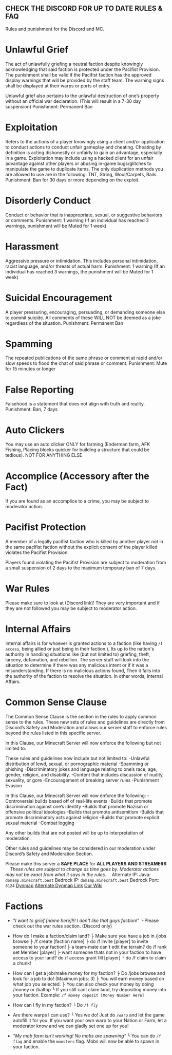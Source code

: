 ## CHECK THE DISCORD FOR UP TO DATE RULES & FAQ

Rules and punishment for the Discord and MC.

# **Unlawful Grief**
The act of unlawfully griefing a neutral faction despite knowingly acknowledging that said faction is protected under the Pacifist Provision.
The punishment shall be valid if the Pacifist faction has the approved display warnings that will be provided by the staff team. The warning signs shall be displayed at their warps or ports of entry.

Unlawful grief also pertains to the unlawful destruction of one’s property without an official war declaration. (This will result in a 7-30 day suspension)
Punishment: Permanent Ban

# **Exploitation**
Refers to the actions of a player knowingly using a client and/or application to conduct actions to conduct unfair gameplay and cheating.
Cheating by definition is acting dishonestly or unfairly to gain an advantage, especially in a game.
Exploitation may include using a hacked client for an unfair advantage against other players or abusing in-game bugs/glitches to manipulate the game to duplicate items. The only duplication methods you are allowed to use are in the following: TNT, String, Wool/Carpets, Rails.
Punishment: Ban for 30 days or more depending on the exploit.

# **Disorderly Conduct**
Conduct or behavior that is inappropriate, sexual, or suggestive behaviors or comments.
Punishment: 1 warning
(If an individual has reached 3 warnings, punishment will be Muted for 1 week)

# **Harassment**
Aggressive pressure or intimidation. This includes personal intimidation, racist language, and/or threats of actual harm.
Punishment: 1 warning
(If an individual has reached 3 warnings, the punishment will be Muted for 1 week)
# **Suicidal Encouragement**
A player pressuring, encouraging, persuading, or demanding someone else to commit suicide.
All comments of these WILL NOT be deemed as a joke regardless of the situation.
Punishment: Permanent Ban

# **Spamming**
The repeated publications of the same phrase or comment at rapid and/or slow speeds to flood the chat of said phrase or comment.
Punishment: Mute for 15 minutes or longer

# **False Reporting**
Falsehood is a statement that does not align with truth and reality.
Punishment: Ban, 7 days

# **Auto Clickers**
You may use an auto clicker ONLY for farming (Enderman farm, AFK Fishing, Placing blocks quicker for building a structure that could be tedious). NOT FOR ANYTHING ELSE

# **Accomplice (Accessory after the Fact)**
If you are found as an accomplice to a crime, you may be subject to moderator action.

# **Pacifist Protection**
A member of a legally pacifist faction who is killed by another player not in the same pacifist faction without the explicit consent of the player killed violates the Pacifist Provision.

Players found violating the Pacifist Provision are subject to moderation from a small suspension of 2 days to the maximum temporary ban of 7 days.

# **War Rules**
Please make sure to look at (Discord link)! They are very important and if they are not followed you may be subject to moderator action.
⠀
# **Internal Affairs**

Internal affairs is for whoever is granted actions to a faction (like having `/f access`, being allied or just being in their faction.), Its up to the nation's authority in handling situations like (but not limited to) griefing, theft, larceny, defamation, and rebellion. The server staff will look into the situation to determine if there was any malicious intent or if it was a misunderstanding. If there is no malicious actions found, Then it falls into the authority of the faction to resolve the situation. In other words, Internal Affairs.

# **Common Sense Clause**
The Common Sense Clause is the section in the rules to apply common sense to the rules. These new sets of rules and guidelines are directly from Discord’s Safety and Moderation and allows our server staff to enforce rules beyond the rules listed in this specific server.

In this Clause, our Minecraft Server will now enforce the following but not limited to:

These rules and guidelines now include but not limited to:
-Unlawful distribution of lewd, sexual, or pornographic material
-Spamming or phishing
-Discriminatory jokes and language relating to one’s race, age, gender, religion, and disability.
-Content that includes discussion of nudity, sexuality, or gore
-Encouragement of breaking server rules
-Punishment Evasion

In this Clause, our Minecraft Server will now enforce the following:
-Controversial builds based off of real-life events
-Builds that promote discrimination against one’s identity
-Builds that promote Nazism or offensive political ideologies
-Builds that promote antisemitism
-Builds that promote discriminatory acts against religion
-Builds that promote explicit sexual material
-Combat logging

Any other builds that are not posted will be up to interpretation of moderation.

Other rules and guidelines may be considered in our moderation under Discord’s Safety and Moderation Section.

Please make this server a **SAFE PLACE** for **ALL PLAYERS AND STREAMERS**
⠀
*These rules are subject to change as time goes by.*
*Moderator actions may not be exact from what it says in the rules.*
⠀
Alternate IP: 
Java: `domsmp.minecraft.best`
Bedrock IP: `domsmp.minecraft.best`
Bedrock Port: `8124`
[Dynmap](https://domsmp.211732.xyz/)
[Alternate Dynmap Link](http://66.59.211.51:8123)
[Our Wiki](https://dommc.miraheze.org/wiki/Main_Page)

# Factions
- "*I want to grief [name here]!!! I don't like that guys faction!*"
  ╰ Please check out the war rules section. (Discord only)

- How do I make a faction/claim land?
  ├ Make sure you have a job in /jobs browse
  ├ /f create [faction name]
  ├ do /f invite [player] to invite someone to your faction!
  ├ a team-mate can't edit the terrain? do /f rank set Member [player]
  ├ want someone thats not in your faction to have access to your land? do /f access grant fill [player]
  ╰ do /f claim to claim a chunk!

- How can I get a job/make money for my faction?
  ├ Do /jobs browse and look for a job to do! (Maximum jobs: 3)
  ├ You will earn money based on what job you selected.
  ├ You can also check your money by doing /money or /baltop
  ╰ If you still cant claim land, try depositing money into your faction. Example: `/f money deposit [Money Number Here]`

- How can I fly in my faction?
╰ Do `/f fly`

- Are there warps I can use?
╰ Yes we do! Just do `/warp` and let the game autofill it for you. If you want your own warp to your Nation or Farm, let a moderator know and we can gladly set one up for you!

- *"My mob farm isn't working! No mobs are spawning"*
╰ You can do `/f flag` and enable the `monsters` flag. Mobs will now be able to spawn in your faction.

